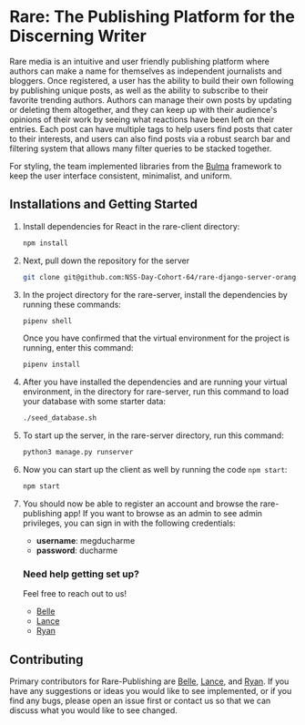 # Rare: The Publishing Platform for the Discerning Writer
Rare media is an intuitive and user friendly publishing platform where authors can make a name for themselves as independent journalists and bloggers. Once registered, a user has the ability to build their own following by publishing unique posts, as well as the ability to subscribe to their favorite trending authors. Authors can manage their own posts by updating or deleting them altogether, and they can keep up with their audience's opinions of their work by seeing what reactions have been left on their entries. Each post can have multiple tags to help users find posts that cater to their interests, and users can also find posts via a robust search bar and filtering system that allows many filter queries to be stacked together.

For styling, the team implemented libraries from the [Bulma](https://bulma.io/documentation) framework to keep the user interface consistent, minimalist, and uniform.

## Installations and Getting Started
 1. Install dependencies for React in the rare-client directory: 
 
    ```bash 
    npm install 
    ```

 2. Next, pull down the repository for the server

    ```bash
    git clone git@github.com:NSS-Day-Cohort-64/rare-django-server-orange-gatorade.git
    ```
3. In the project directory for the rare-server, install the dependencies by running these commands:

   ```bash
   pipenv shell
   ```
   Once you have confirmed that the virtual environment for the project is running, enter this command:

   ```bash
   pipenv install
   ```

4. After you have installed the dependencies and are running your virtual environment, in the directory for rare-server, run this command to load your database with some starter data:

   ```bash
   ./seed_database.sh
   ```

5. To start up the server, in the rare-server directory, run this command:

    ```bash
    python3 manage.py runserver
    ```
6. Now you can start up the client as well by running the code `npm start`:

    ```bash
    npm start
    ```
    
6. You should now be able to register an account and browse the rare-publishing app! If you want to browse as an admin to see admin privileges, you can sign in with the following credentials:

    - **username**: megducharme
    - **password**: ducharme

   ### Need help getting set up?
   Feel free to reach out to us!
    - [Belle](https://github.com/bellehollander)
    - [Lance](https://github.com/LanceBuckley)
    - [Ryan](https://github.com/ryanmphill)



## Contributing

Primary contributors for Rare-Publishing are [Belle](https://github.com/bellehollander), [Lance](https://github.com/LanceBuckley), and [Ryan](https://github.com/ryanmphill). If you have any suggestions or ideas you would like to see implemented, or if you find any bugs, please open an issue first or contact us
so that we can discuss what you would like to see changed.